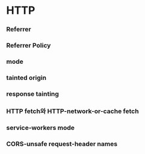 # HTTP

### Referrer

### Referrer Policy

### mode

### tainted origin

### response tainting

### HTTP fetch와 HTTP-network-or-cache fetch

### service-workers mode

### CORS-unsafe request-header names
